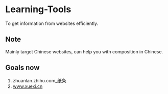 # Learning-Tools
To get information from websites efficiently.
## Note
Mainly target Chinese websites, can help you with composition in Chinese.
## Goals now
1. zhuanlan.zhihu.com_纸条
2. www.xuexi.cn
